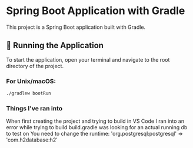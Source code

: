 # Spring Boot Application with Gradle

This project is a Spring Boot application built with Gradle.

## 🚀 Running the Application

To start the application, open your terminal and navigate to the root directory of the project.

### For Unix/macOS:

```bash
./gradlew bootRun
```

### Things I've ran into

When first creating the project and trying to build in VS Code I ran into an error while trying to build
build.gradle was looking for an actual running db to test on
You need to change the runtime: 'org.postgresql:postgresql' => 'com.h2database:h2'
